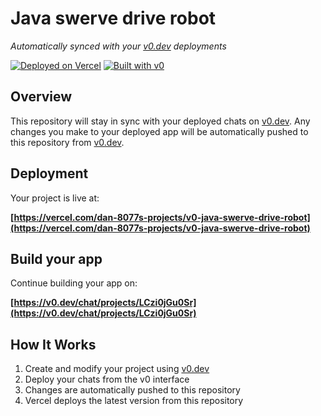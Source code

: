 # Java swerve drive robot

*Automatically synced with your [v0.dev](https://v0.dev) deployments*

[![Deployed on Vercel](https://img.shields.io/badge/Deployed%20on-Vercel-black?style=for-the-badge&logo=vercel)](https://vercel.com/dan-8077s-projects/v0-java-swerve-drive-robot)
[![Built with v0](https://img.shields.io/badge/Built%20with-v0.dev-black?style=for-the-badge)](https://v0.dev/chat/projects/LCzi0jGu0Sr)

## Overview

This repository will stay in sync with your deployed chats on [v0.dev](https://v0.dev).
Any changes you make to your deployed app will be automatically pushed to this repository from [v0.dev](https://v0.dev).

## Deployment

Your project is live at:

**[https://vercel.com/dan-8077s-projects/v0-java-swerve-drive-robot](https://vercel.com/dan-8077s-projects/v0-java-swerve-drive-robot)**

## Build your app

Continue building your app on:

**[https://v0.dev/chat/projects/LCzi0jGu0Sr](https://v0.dev/chat/projects/LCzi0jGu0Sr)**

## How It Works

1. Create and modify your project using [v0.dev](https://v0.dev)
2. Deploy your chats from the v0 interface
3. Changes are automatically pushed to this repository
4. Vercel deploys the latest version from this repository